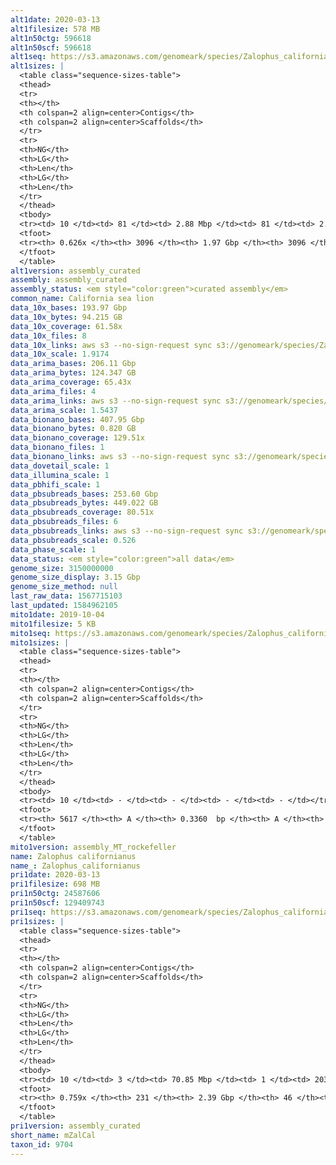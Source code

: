 ```yaml
---
alt1date: 2020-03-13
alt1filesize: 578 MB
alt1n50ctg: 596618
alt1n50scf: 596618
alt1seq: https://s3.amazonaws.com/genomeark/species/Zalophus_californianus/mZalCal1/assembly_curated/mZalCal1.alt.cur.20200313.fasta.gz
alt1sizes: |
  <table class="sequence-sizes-table">
  <thead>
  <tr>
  <th></th>
  <th colspan=2 align=center>Contigs</th>
  <th colspan=2 align=center>Scaffolds</th>
  </tr>
  <tr>
  <th>NG</th>
  <th>LG</th>
  <th>Len</th>
  <th>LG</th>
  <th>Len</th>
  </tr>
  </thead>
  <tbody>
  <tr><td> 10 </td><td> 81 </td><td> 2.88 Mbp </td><td> 81 </td><td> 2.88 Mbp </td></tr>  <tr><td> 20 </td><td> 215 </td><td> 1.99 Mbp </td><td> 215 </td><td> 1.99 Mbp </td></tr>  <tr><td> 30 </td><td> 406 </td><td> 1.39 Mbp </td><td> 406 </td><td> 1.39 Mbp </td></tr>  <tr><td> 40 </td><td> 680 </td><td> 0.97 Mbp </td><td> 680 </td><td> 0.97 Mbp </td></tr>  <tr style="background-color:#cccccc;"><td> 50 </td><td> 1089 </td><td> 0.60 Mbp </td><td> 1089 </td><td> 0.60 Mbp </td></tr>  <tr><td> 60 </td><td> 2055 </td><td> 0.15 Mbp </td><td> 2055 </td><td> 0.15 Mbp </td></tr>  <tr><td> 70 </td><td> - </td><td> - </td><td> - </td><td> - </td></tr>  <tr><td> 80 </td><td> - </td><td> - </td><td> - </td><td> - </td></tr>  <tr><td> 90 </td><td> - </td><td> - </td><td> - </td><td> - </td></tr>  <tr><td> 100 </td><td> - </td><td> - </td><td> - </td><td> - </td></tr>  </tbody>
  <tfoot>
  <tr><th> 0.626x </th><th> 3096 </th><th> 1.97 Gbp </th><th> 3096 </th><th> 1.97 Gbp </th></tr>
  </tfoot>
  </table>
alt1version: assembly_curated
assembly: assembly_curated
assembly_status: <em style="color:green">curated assembly</em>
common_name: California sea lion
data_10x_bases: 193.97 Gbp
data_10x_bytes: 94.215 GB
data_10x_coverage: 61.58x
data_10x_files: 8
data_10x_links: aws s3 --no-sign-request sync s3://genomeark/species/Zalophus_californianus/mZalCal1/genomic_data/10x/ .<br>
data_10x_scale: 1.9174
data_arima_bases: 206.11 Gbp
data_arima_bytes: 124.347 GB
data_arima_coverage: 65.43x
data_arima_files: 4
data_arima_links: aws s3 --no-sign-request sync s3://genomeark/species/Zalophus_californianus/mZalCal1/genomic_data/arima/ .<br>
data_arima_scale: 1.5437
data_bionano_bases: 407.95 Gbp
data_bionano_bytes: 0.820 GB
data_bionano_coverage: 129.51x
data_bionano_files: 1
data_bionano_links: aws s3 --no-sign-request sync s3://genomeark/species/Zalophus_californianus/mZalCal1/genomic_data/bionano/ .<br>
data_dovetail_scale: 1
data_illumina_scale: 1
data_pbhifi_scale: 1
data_pbsubreads_bases: 253.60 Gbp
data_pbsubreads_bytes: 449.022 GB
data_pbsubreads_coverage: 80.51x
data_pbsubreads_files: 6
data_pbsubreads_links: aws s3 --no-sign-request sync s3://genomeark/species/Zalophus_californianus/mZalCal1/genomic_data/pacbio/ . --exclude "*ccs.bam*"<br>
data_pbsubreads_scale: 0.526
data_phase_scale: 1
data_status: <em style="color:green">all data</em>
genome_size: 3150000000
genome_size_display: 3.15 Gbp
genome_size_method: null
last_raw_data: 1567715103
last_updated: 1584962105
mito1date: 2019-10-04
mito1filesize: 5 KB
mito1seq: https://s3.amazonaws.com/genomeark/species/Zalophus_californianus/mZalCal1/assembly_MT_rockefeller/mZalCal1.MT.20191004.fasta.gz
mito1sizes: |
  <table class="sequence-sizes-table">
  <thead>
  <tr>
  <th></th>
  <th colspan=2 align=center>Contigs</th>
  <th colspan=2 align=center>Scaffolds</th>
  </tr>
  <tr>
  <th>NG</th>
  <th>LG</th>
  <th>Len</th>
  <th>LG</th>
  <th>Len</th>
  </tr>
  </thead>
  <tbody>
  <tr><td> 10 </td><td> - </td><td> - </td><td> - </td><td> - </td></tr>  <tr><td> 20 </td><td> - </td><td> - </td><td> - </td><td> - </td></tr>  <tr><td> 30 </td><td> - </td><td> - </td><td> - </td><td> - </td></tr>  <tr><td> 40 </td><td> - </td><td> - </td><td> - </td><td> - </td></tr>  <tr style="background-color:#cccccc;"><td> 50 </td><td> - </td><td style="background-color:#ff8888;"> - </td><td> - </td><td style="background-color:#ff8888;"> - </td></tr>  <tr><td> 60 </td><td> - </td><td> - </td><td> - </td><td> - </td></tr>  <tr><td> 70 </td><td> - </td><td> - </td><td> - </td><td> - </td></tr>  <tr><td> 80 </td><td> - </td><td> - </td><td> - </td><td> - </td></tr>  <tr><td> 90 </td><td> - </td><td> - </td><td> - </td><td> - </td></tr>  <tr><td> 100 </td><td> - </td><td> - </td><td> - </td><td> - </td></tr>  </tbody>
  <tfoot>
  <tr><th> 5617 </th><th> A </th><th> 0.3360  bp </th><th> A </th><th> 0.3360  bp </th></tr>
  </tfoot>
  </table>
mito1version: assembly_MT_rockefeller
name: Zalophus californianus
name_: Zalophus_californianus
pri1date: 2020-03-13
pri1filesize: 698 MB
pri1n50ctg: 24587606
pri1n50scf: 129409743
pri1seq: https://s3.amazonaws.com/genomeark/species/Zalophus_californianus/mZalCal1/assembly_curated/mZalCal1.pri.cur.20200313.fasta.gz
pri1sizes: |
  <table class="sequence-sizes-table">
  <thead>
  <tr>
  <th></th>
  <th colspan=2 align=center>Contigs</th>
  <th colspan=2 align=center>Scaffolds</th>
  </tr>
  <tr>
  <th>NG</th>
  <th>LG</th>
  <th>Len</th>
  <th>LG</th>
  <th>Len</th>
  </tr>
  </thead>
  <tbody>
  <tr><td> 10 </td><td> 3 </td><td> 70.85 Mbp </td><td> 1 </td><td> 203.41 Mbp </td></tr>  <tr><td> 20 </td><td> 9 </td><td> 48.36 Mbp </td><td> 3 </td><td> 191.60 Mbp </td></tr>  <tr><td> 30 </td><td> 16 </td><td> 40.52 Mbp </td><td> 4 </td><td> 154.43 Mbp </td></tr>  <tr><td> 40 </td><td> 25 </td><td> 30.66 Mbp </td><td> 7 </td><td> 140.58 Mbp </td></tr>  <tr style="background-color:#cccccc;"><td> 50 </td><td> 36 </td><td style="background-color:#88ff88;"> 24.59 Mbp </td><td> 9 </td><td style="background-color:#88ff88;"> 129.41 Mbp </td></tr>  <tr><td> 60 </td><td> 53 </td><td> 14.65 Mbp </td><td> 11 </td><td> 113.59 Mbp </td></tr>  <tr><td> 70 </td><td> 83 </td><td> 7.13 Mbp </td><td> 15 </td><td> 89.16 Mbp </td></tr>  <tr><td> 80 </td><td> - </td><td> - </td><td> - </td><td> - </td></tr>  <tr><td> 90 </td><td> - </td><td> - </td><td> - </td><td> - </td></tr>  <tr><td> 100 </td><td> - </td><td> - </td><td> - </td><td> - </td></tr>  </tbody>
  <tfoot>
  <tr><th> 0.759x </th><th> 231 </th><th> 2.39 Gbp </th><th> 46 </th><th> 2.41 Gbp </th></tr>
  </tfoot>
  </table>
pri1version: assembly_curated
short_name: mZalCal
taxon_id: 9704
---
```

